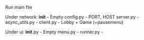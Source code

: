Run main file

Under network:
  __init__        - Empty
  config.py       - PORT, HOST
  server.py       - 
  async_utils.py  - 
  client.py       - Lobby + Game (+pausemenu)

Under ui:
  __init__.py     - Empty
  menu.py         -
  runner.py       -
